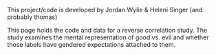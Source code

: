 This project/code is developed by Jordan Wylie & Heleni Singer (and probably thomas)

This page holds the code and data for a reverse correlation study. The study examines the mental representation of good vs. evil and whether those labels have gendered expectations attached to them.